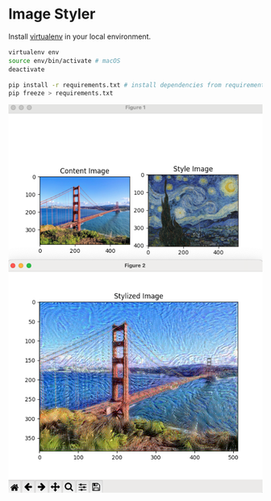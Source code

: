 # Image Styler

Install [virtualenv](https://gist.github.com/frfahim/73c0fad6350332cef7a653bcd762f08d) in your local environment.

```bash
virtualenv env
source env/bin/activate # macOS
deactivate
```

```bash
pip install -r requirements.txt # install dependencies from requirements.txt
pip freeze > requirements.txt
```

![](./example_outcome.jpg)